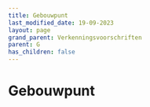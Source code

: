 ```yaml
---
title: Gebouwpunt
last_modified_date: 19-09-2023
layout: page
grand_parent: Verkenningsvoorschriften
parent: G
has_children: false
---
```


Gebouwpunt
==========

